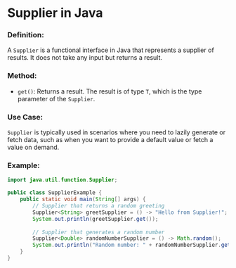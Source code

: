 # Supplier in Java

### Definition:
A `Supplier` is a functional interface in Java that represents a supplier of results. It does not take any input but returns a result.

### Method:
- `get()`: Returns a result. The result is of type `T`, which is the type parameter of the `Supplier`.

### Use Case:
`Supplier` is typically used in scenarios where you need to lazily generate or fetch data, such as when you want to provide a default value or fetch a value on demand.

### Example:
```java
import java.util.function.Supplier;

public class SupplierExample {
    public static void main(String[] args) {
        // Supplier that returns a random greeting
        Supplier<String> greetSupplier = () -> "Hello from Supplier!";
        System.out.println(greetSupplier.get());
        
        // Supplier that generates a random number
        Supplier<Double> randomNumberSupplier = () -> Math.random();
        System.out.println("Random number: " + randomNumberSupplier.get());
    }
}
